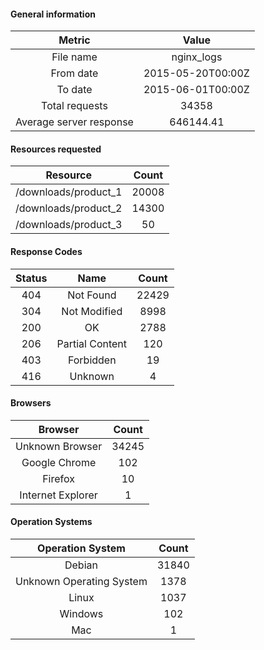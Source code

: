 #### General information

|Metric|Value|
|:-:|:-:|
|File name|nginx_logs|
|From date|2015-05-20T00:00Z|
|To date|2015-06-01T00:00Z|
|Total requests|34358|
|Average server response|646144.41|

#### Resources requested

|Resource|Count|
|:-:|:-:|
|/downloads/product_1|20008|
|/downloads/product_2|14300|
|/downloads/product_3|50|

#### Response Codes

|Status|Name|Count|
|:-:|:-:|:-:|
|404|Not Found|22429|
|304|Not Modified|8998|
|200|OK|2788|
|206|Partial Content|120|
|403|Forbidden|19|
|416|Unknown|4|

#### Browsers

|Browser|Count|
|:-:|:-:|
|Unknown Browser|34245|
|Google Chrome|102|
|Firefox|10|
|Internet Explorer|1|

#### Operation Systems

|Operation System|Count|
|:-:|:-:|
|Debian|31840|
|Unknown Operating System|1378|
|Linux|1037|
|Windows|102|
|Mac|1|


